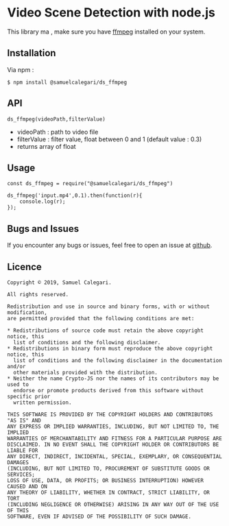 # Video Scene Detection with node.js

This library ma  , make sure you have [ffmpeg](http://www.ffmpeg.org/) installed on your system.

## Installation

Via npm : 

`$ npm install @samuelcalegari/ds_ffmpeg`

## API

`ds_ffmpeg(videoPath,filterValue)`
* videoPath : path to video file
* filterValue : filter value, float between 0 and 1 (default value : 0.3)
* returns array of float

## Usage

```
const ds_ffmpeg = require("@samuelcalegari/ds_ffmpeg")

ds_ffmpeg('input.mp4',0.1).then(function(r){ 
	console.log(r);
});
```

## Bugs and Issues

If you encounter any bugs or issues, feel free to open an issue at [github](https://github.com/samuelcalegari/ds_ffmpeg).


## Licence

```
Copyright © 2019, Samuel Calegari.

All rights reserved.

Redistribution and use in source and binary forms, with or without modification,
are permitted provided that the following conditions are met:

* Redistributions of source code must retain the above copyright notice, this
  list of conditions and the following disclaimer.
* Redistributions in binary form must reproduce the above copyright notice, this
  list of conditions and the following disclaimer in the documentation and/or
  other materials provided with the distribution.
* Neither the name Crypto-JS nor the names of its contributors may be used to
  endorse or promote products derived from this software without specific prior
  written permission.

THIS SOFTWARE IS PROVIDED BY THE COPYRIGHT HOLDERS AND CONTRIBUTORS "AS IS" AND
ANY EXPRESS OR IMPLIED WARRANTIES, INCLUDING, BUT NOT LIMITED TO, THE IMPLIED
WARRANTIES OF MERCHANTABILITY AND FITNESS FOR A PARTICULAR PURPOSE ARE
DISCLAIMED. IN NO EVENT SHALL THE COPYRIGHT HOLDER OR CONTRIBUTORS BE LIABLE FOR
ANY DIRECT, INDIRECT, INCIDENTAL, SPECIAL, EXEMPLARY, OR CONSEQUENTIAL DAMAGES
(INCLUDING, BUT NOT LIMITED TO, PROCUREMENT OF SUBSTITUTE GOODS OR SERVICES;
LOSS OF USE, DATA, OR PROFITS; OR BUSINESS INTERRUPTION) HOWEVER CAUSED AND ON
ANY THEORY OF LIABILITY, WHETHER IN CONTRACT, STRICT LIABILITY, OR TORT
(INCLUDING NEGLIGENCE OR OTHERWISE) ARISING IN ANY WAY OUT OF THE USE OF THIS
SOFTWARE, EVEN IF ADVISED OF THE POSSIBILITY OF SUCH DAMAGE.